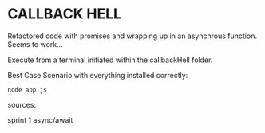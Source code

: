 # CALLBACK HELL

Refactored code with promises and wrapping up in an asynchrous function.
Seems to work...

Execute from a terminal initiated within the callbackHell folder.

Best Case Scenario with everything installed correctly:

```
node app.js
```
sources:

sprint 1 async/await

